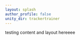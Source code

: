 ```yaml
---
layout: splash
author_profile: false
unity_dir: trackertrainer
---
```


testing content and layout hereeee
